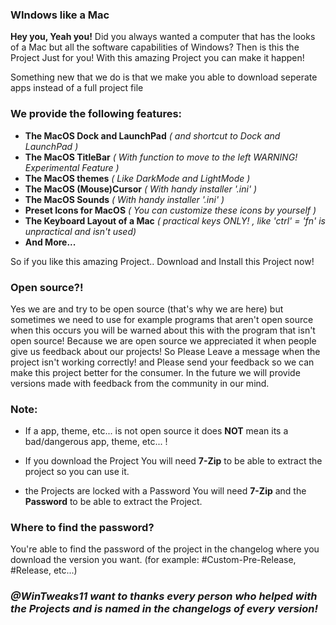 ### WIndows like a Mac
**Hey you, Yeah you!** 
Did you always wanted a computer that has the looks of a Mac but all the software capabilities of Windows? Then is this the Project Just for you! With this amazing Project you can make it happen! 

Something new that we do is that we make you able to download seperate apps instead of a full project file

### **We provide the following features:**
   - **The MacOS Dock and LaunchPad**        _( and shortcut to Dock and LaunchPad )_
   - **The MacOS TitleBar**                              _( With function to move to the left WARNING! Experimental Feature )_
   - **The MacOS themes**                              _( Like DarkMode and LightMode )_
   - **The MacOS (Mouse)Cursor**                  _( With handy installer '.ini' )_
   - **The MacOS Sounds**                              _( With handy installer '.ini' )_
   - **Preset Icons for MacOS**                        _( You can customize these icons by yourself )_
   - **The Keyboard Layout of a Mac**            _( practical keys ONLY! , like 'ctrl' = 'fn' is unpractical and isn't used)_ 
   - **And More...**

So if you like this amazing Project.. Download and Install this Project now! 

### **Open source?!**
Yes we are and try to be open source (that's why we are here) but sometimes we need to use for example programs that aren't open source when this occurs you will be warned about this with the program that isn't open source! 
Because we are open source we appreciated it when people give us feedback about our projects! So Please Leave a message when the project isn't working correctly! and Please send your feedback so we can make this project better for the consumer. 
In the future we will provide versions made with feedback from the community in our mind. 

### **Note**: 
   - If a app, theme, etc... is not open source it does **NOT** mean its a bad/dangerous app, theme, etc... !  

   - If you download the Project You will need **7-Zip** to be able to extract the project so you can use it. 
   
   - the Projects are locked with a Password You will need **7-Zip** and the **Password** to be able to extract the Project. 

### **Where to find the password?**
You're able to find the password of the project in the changelog where you download the version you want. 
(for example: #Custom-Pre-Release, #Release, etc...)
 
 
 
### _**@WinTweaks11 want to thanks every person who helped with the Projects and is named in the changelogs of every version!**_
